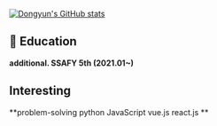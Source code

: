 [![Dongyun's GitHub stats](https://github-readme-stats.vercel.app/api?username=dth12)](https://github.com/anuraghazra/github-readme-stats)

## 🔭 Education
<!-- B.S. in Electrical Engineering, Ulsan National Institute of Science and Technology (Ulsan, Korea), 2020 -->
**additional.
SSAFY 5th (2021.01~)**

## Interesting
**problem-solving  python  JavaScript  vue.js  react.js **



